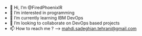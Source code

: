 - 👋 Hi, I’m @FiredPhoenixIR
- 👀 I’m interested in programming
- 🌱 I’m currently learning IBM DevOps
- 💞️ I’m looking to collaborate on DevOps based projects
- 📫 How to reach me ? --> mahdi.sadeghian.tehrani@gmail.com

<!---
FiredPhoenixIR/FiredPhoenixIR is a ✨ special ✨ repository because its `README.md` (this file) appears on your GitHub profile.
You can click the Preview link to take a look at your changes.
--->

